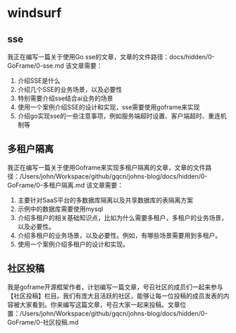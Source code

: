 
# windsurf

## sse
我正在编写一篇关于使用Go sse的文章，文章的文件路径：docs/hidden/0-GoFrame/0-sse.md
该文章需要：
1. 介绍SSE是什么
2. 介绍几个SSE的业务场景，以及必要性
3. 特别需要介绍sse结合ai业务的场景
4. 使用一个案例介绍SSE的设计和实现，sse需要使用goframe来实现
5. 介绍go实现sse的一些注意事项，例如服务端超时设置、客户端超时、重连机制等

## 多租户隔离
我正在编写一篇关于使用Goframe来实现多租户隔离的文章，文章的文件路径：/Users/john/Workspace/github/gqcn/johns-blog/docs/hidden/0-GoFrame/0-多租户隔离.md
该文章需要：
1. 主要针对SaaS平台的多数据库隔离以及共享数据库的表隔离方案
2. 示例中的数据库需要使用mysql
3. 介绍多租户的相关基础知识点，比如为什么需要多租户，多租户的业务场景，以及必要性。
4. 介绍多租户的业务场景，以及必要性。例如，有哪些场景需要用到多租户。
5. 使用一个案例介绍多租户的设计和实现。


## 社区投稿
我是goframe开源框架作者，计划编写一篇文章，号召社区的成员们一起来参与【社区投稿】栏目。我们有庞大且活跃的社区，能够让每一位投稿的成员发表的内容被大家看到。你来编写这篇文章，号召大家一起来投稿。文章位置：/Users/john/Workspace/github/gqcn/johns-blog/docs/hidden/0-GoFrame/0-社区投稿.md


